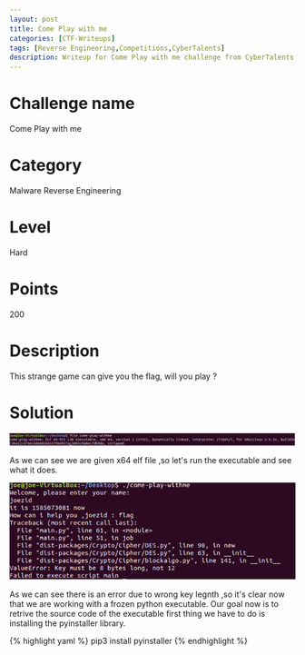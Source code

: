 ```yaml
---
layout: post
title: Come Play with me
categories: [CTF-Writeups]
tags: [Reverse Engineering,Competitions,CyberTalents]
description: Writeup for Come Play with me challenge from CyberTalents.
---
```

# Challenge name
Come Play with me
# Category
Malware Reverse Engineering
# Level
Hard
# Points
200
# Description
This strange game can give you the flag, will you play ?
# Solution

![Image](https://raw.githubusercontent.com/joezid/joezid.github.io/master/Images/comeplaywithme/1.png)

As we can see we are given x64 elf file ,so let's run the executable and see what it does.

![Image](https://raw.githubusercontent.com/joezid/joezid.github.io/master/Images/comeplaywithme/2.png)

As we can see there is an error due to wrong key legnth ,so it's clear now that we are working with a frozen python executable.
Our goal now is to retrive the source code of the executable first thing we have to do is installing the pyinstaller library.

{% highlight yaml %}
pip3 install pyinstaller
{% endhighlight %}



